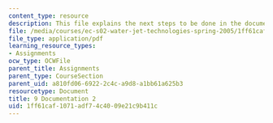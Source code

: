 ```yaml
---
content_type: resource
description: This file explains the next steps to be done in the documentation.
file: /media/courses/ec-s02-water-jet-technologies-spring-2005/1ff61caf1071adf74c4009e21c9b411c_MITEC_S02S05_9_document2.pdf
file_type: application/pdf
learning_resource_types:
- Assignments
ocw_type: OCWFile
parent_title: Assignments
parent_type: CourseSection
parent_uid: a810fd06-6922-2c4c-a9d8-a1bb61a625b3
resourcetype: Document
title: 9 Documentation 2
uid: 1ff61caf-1071-adf7-4c40-09e21c9b411c
---
```

